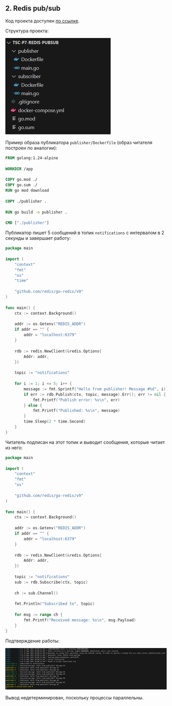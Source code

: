 ## 2. Redis pub/sub

Код проекта доступен [по ссылке](https://github.com/LeetManSup/tsc-p7-redis-pubsub/).

Структура проекта:

![alt text](images/image5.png)

Пример образа публикатора `publisher/Dockerfile` (образ читателя построен по аналогии):
```Dockerfile
FROM golang:1.24-alpine

WORKDIR /app

COPY go.mod ./
COPY go.sum ./
RUN go mod download

COPY ./publisher .

RUN go build -o publisher .

CMD ["./publisher"]
```

Публикатор пишет 5 сообщений в топик `notifications` с интервалом в 2 секунды и завершает работу:

```go
package main

import (
    "context"
    "fmt"
    "os"
    "time"

    "github.com/redis/go-redis/v9"
)

func main() {
    ctx := context.Background()

    addr := os.Getenv("REDIS_ADDR")
    if addr == "" {
        addr = "localhost:6379"
    }

    rdb := redis.NewClient(&redis.Options{
        Addr: addr,
    })

    topic := "notifications"

    for i := 1; i <= 5; i++ {
        message := fmt.Sprintf("Hello from publisher! Message #%d", i)
        if err := rdb.Publish(ctx, topic, message).Err(); err != nil {
            fmt.Printf("Publish error: %v\n", err)
        } else {
            fmt.Printf("Published: %s\n", message)
        }
        time.Sleep(2 * time.Second)
    }
}
```

Читатель подписан на этот топик и выводит сообщения, которые читает из него:

```go
package main

import (
    "context"
    "fmt"
    "os"

    "github.com/redis/go-redis/v9"
)

func main() {
    ctx := context.Background()

    addr := os.Getenv("REDIS_ADDR")
    if addr == "" {
        addr = "localhost:6379"
    }

    rdb := redis.NewClient(&redis.Options{
        Addr: addr,
    })

    topic := "notifications"
    sub := rdb.Subscribe(ctx, topic)

    ch := sub.Channel()

    fmt.Println("Subscribed to", topic)

    for msg := range ch {
        fmt.Printf("Received message: %s\n", msg.Payload)
    }
}
```

Подтверждение работы:

![alt text](images/image6.png)

Вывод недетерминирован, поскольку процессы параллельны.